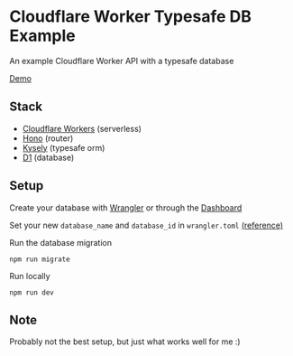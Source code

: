 # Cloudflare Worker Typesafe DB Example

An example Cloudflare Worker API with a typesafe database

[Demo](https://example.ajzbc.com/post/all)

## Stack

-   [Cloudflare Workers](https://developers.cloudflare.com/workers/) (serverless)
-   [Hono](https://honojs.dev/) (router)
-   [Kysely](https://koskimas.github.io/kysely/) (typesafe orm)
-   [D1](https://developers.cloudflare.com/d1/) (database)

## Setup

Create your database with [Wrangler](https://developers.cloudflare.com/d1/get-started/#3-create-your-database) or through the [Dashboard](https://dash.cloudflare.com)

Set your new `database_name` and `database_id` in `wrangler.toml` [(reference)](https://developers.cloudflare.com/d1/get-started/#4-bind-your-worker-to-your-d1-database)

Run the database migration

```
npm run migrate
```

Run locally

```
npm run dev
```

## Note

Probably not the best setup, but just what works well for me :)
